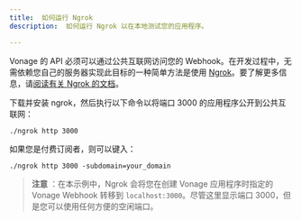 ```yaml
---
title:  如何运行 Ngrok
description:  如何运行 Ngrok 以在本地测试您的应用程序。

---
```


<a id="how-to-run-ngrok"></a>

Vonage 的 API 必须可以通过公共互联网访问您的 Webhook。在开发过程中，无需依赖您自己的服务器实现此目标的一种简单方法是使用 [Ngrok](https://ngrok.com/)。要了解更多信息，请[阅读有关 Ngrok 的文档](/tools/ngrok)。

下载并安装 ngrok，然后执行以下命令以将端口 3000 的应用程序公开到公共互联网：

```shell
./ngrok http 3000
```

如果您是付费订阅者，则可以键入：

```shell
./ngrok http 3000 -subdomain=your_domain
```

> **注意** ：在本示例中，Ngrok 会将您在创建 Vonage 应用程序时指定的 Vonage Webhook 转移到 `localhost:3000`。尽管这里显示端口 3000，但是您可以使用任何方便的空闲端口。

